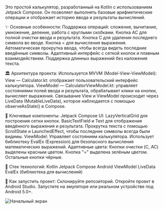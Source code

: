 Это простой калькулятор, разработанный на Kotlin с использованием Jetpack Compose.
Он позволяет выполнять базовые арифметические операции и отображает историю ввода и результаты вычислений.

✨ Основные особенности:
Поддержка операций: сложение, вычитание, умножение, деление, работа с круглыми скобками.
Кнопка AC для полной очистки ввода и результата.
Кнопка C для удаления последнего символа во вводе.
Кнопка = для вычисления выражения.
Автоматическая прокрутка ввода, чтобы всегда видеть последние введённые символы.
Адаптивный интерфейс с сеткой кнопок и плавным взаимодействием.
Поддержка длинных выражений без наложения текста.

🏛 Архитектура проекта:
Используется MVVM (Model-View-ViewModel):
View — Calculator.kt: отображает пользовательский интерфейс калькулятора.
ViewModel — CalculatorViewModel.kt: управляет состояниями полей ввода и результата, обрабатывает клики на кнопки, вычисляет выражения.
Связывание View и ViewModel происходит через LiveData (MutableLiveData), которое наблюдается с помощью observeAsState() в Compose.

🧩 Ключевые компоненты:
Jetpack Compose UI:
LazyVerticalGrid для построения сетки кнопок.
BasicTextField и Text для отображения введённого выражения и результата.
Прокрутка текста с помощью ScrollState и LaunchedEffect, чтобы последние символы всегда были видимы.
ViewModel:
Управляет состоянием калькулятора.
Использует библиотеку EvalEx (Expression) для безопасного вычисления математических выражений.
Адаптивные цвета:
Кнопки очистки (C, AC) выделены красным цветом.
Кнопка "=" выделена зелёным цветом.
Остальные кнопки чёрные.

🔧 Стек технологий:
Kotlin
Jetpack Compose
Android ViewModel
LiveData
EvalEx (библиотека для вычислений)

🚀 Как запустить проект:
Склонируйте репозиторий.
Откройте проект в Android Studio.
Запустите на эмуляторе или реальном устройстве под Android 5.0+.


![Начальный экран](https://github.com/user-attachments/assets/8b3470fb-b633-4c80-abe3-26a6023ba594)
